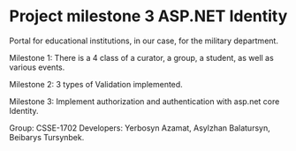 # Project milestone 3 ASP.NET Identity
Portal for educational institutions, in our case, for the military department.





Milestone 1: There is a 4 class of a curator, a group, a student, as well as various events.


Milestone 2: 3 types of Validation implemented.


Milestone 3: Implement authorization and authentication with asp.net core Identity.






Group: CSSE-1702
Developers: Yerbosyn Azamat, Asylzhan Balatursyn, Beibarys Tursynbek.



 
